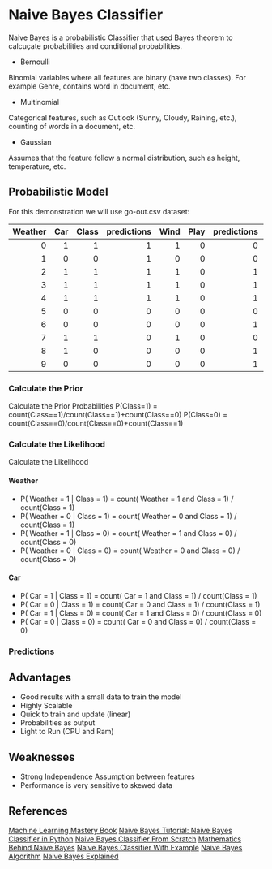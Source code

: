 # Naive Bayes Classifier

Naive Bayes is a probabilistic Classifier that used Bayes theorem to calcuçate probabilities and conditional probabilities.

* Bernoulli

Binomial variables where all features are binary (have two classes). For example Genre, contains word in document, etc.

* Multinomial

Categorical features, such as Outlook (Sunny, Cloudy, Raining, etc.), counting of words in a document, etc.

* Gaussian

Assumes that the feature follow a normal distribution, such as height, temperature, etc.

## Probabilistic Model

For this demonstration we will use go-out.csv dataset:

| Weather 	| Car 	| Class 	| predictions 	| Wind 	| Play 	| predictions 	|   	|
|--------:	|----:	|------:	|------------:	|-----:	|-----:	|------------:	|---	|
|       0 	|   1 	|     1 	|           1 	|    1 	|    0 	|           0 	| 0 	|
|       1 	|   0 	|     0 	|           1 	|    0 	|    0 	|           0 	| 0 	|
|       2 	|   1 	|     1 	|           1 	|    1 	|    0 	|           1 	| 1 	|
|       3 	|   1 	|     1 	|           1 	|    1 	|    0 	|           1 	| 1 	|
|       4 	|   1 	|     1 	|           1 	|    1 	|    0 	|           1 	| 1 	|
|       5 	|   0 	|     0 	|           0 	|    0 	|    0 	|           0 	| 1 	|
|       6 	|   0 	|     0 	|           0 	|    0 	|    0 	|           1 	| 1 	|
|       7 	|   1 	|     1 	|           0 	|    1 	|    0 	|           0 	| 0 	|
|       8 	|   1 	|     0 	|           0 	|    0 	|    0 	|           1 	| 1 	|
|       9 	|   0 	|     0 	|           0 	|    0 	|    0 	|           1 	| 1 	|

### Calculate the Prior
Calculate the Prior Probabilities
P(Class=1) = count(Class==1)/count(Class==1)+count(Class==0)
P(Class=0) = count(Class==0)/count(Class==0)+count(Class==1)

### Calculate the Likelihood

Calculate the Likelihood

#### Weather

* P( Weather = 1 | Class = 1) = count( Weather = 1 and Class = 1) / count(Class = 1)
* P( Weather = 0 | Class = 1) = count( Weather = 0 and Class = 1) / count(Class = 1)
* P( Weather = 1 | Class = 0) = count( Weather = 1 and Class = 0) / count(Class = 0)
* P( Weather = 0 | Class = 0) = count( Weather = 0 and Class = 0) / count(Class = 0)

#### Car

* P( Car = 1 | Class = 1) = count( Car = 1 and Class = 1) / count(Class = 1)
* P( Car = 0 | Class = 1) = count( Car = 0 and Class = 1) / count(Class = 1)
* P( Car = 1 | Class = 0) = count( Car = 1 and Class = 0) / count(Class = 0)
* P( Car = 0 | Class = 0) = count( Car = 0 and Class = 0) / count(Class = 0)

### Predictions


## Advantages

* Good results with a small data to train the model
* Highly Scalable
* Quick to train and update (linear)
* Probabilities as output
* Light to Run (CPU and Ram)

## Weaknesses

* Strong Independence Assumption between features
* Performance is very sensitive to skewed data

## References

[Machine Learning Mastery Book](https://machinelearningmastery.com/master-machine-learning-algorithms/)
[Naive Bayes Tutorial: Naive Bayes Classifier in Python](https://dzone.com/articles/naive-bayes-tutorial-naive-bayes-classifier-in-pyt)
[Naive Bayes Classifier From Scratch](https://machinelearningmastery.com/naive-bayes-classifier-scratch-python/)
[Mathematics Behind Naive Bayes](https://heartbeat.fritz.ai/understanding-the-mathematics-behind-naive-bayes-ab6ee85f50d0)
[Naive Bayes Classifier With Example](https://www.youtube.com/watch?v=l3dZ6ZNFjo0)
[Naive Bayes Algorithm](https://www.youtube.com/watch?v=vz_xuxYS2PM)
[Naive Bayes Explained](https://www.analyticsvidhya.com/blog/2017/09/naive-bayes-explained/)
